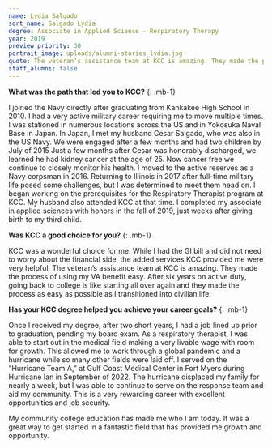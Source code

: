 ```yaml
---
name: Lydia Salgado
sort_name: Salgado Lydia
degree: Associate in Applied Science - Respiratory Therapy
year: 2019
preview_priority: 30
portrait_image: uploads/alumni-stories_lydia.jpg
quote: The veteran’s assistance team at KCC is amazing. They made the process of using my VA benefit easy.
staff_alumni: false
---
```


**What was the path that led you to KCC?**
{: .mb-1}

I joined the Navy directly after graduating from Kankakee High School in 2010. I had a very active military career requiring me to move multiple times. I was stationed in numerous locations across the US and in Yokosuka Naval Base in Japan. In Japan, I met my husband Cesar Salgado, who was also in the US Navy. We were engaged after a few months and had two children by July of 2015 Just a few months after Cesar was honorably discharged, we learned he had kidney cancer at the age of 25. Now cancer free we continue to closely monitor his health. I moved to the active reserves as a Navy corpsman in 2016. Returning to Illinois in 2017 after full-time military life posed some challenges, but I was determined to meet them head on. I began working on the prerequisites for the Respiratory Therapist program at KCC. My husband also attended KCC at that time. I completed my associate in applied sciences with honors in the fall of 2019, just weeks after giving birth to my third child.

**Was KCC a good choice for you?**
{: .mb-1}

KCC was a wonderful choice for me. While I had the GI bill and did not need to worry about the financial side, the added services KCC provided me were very helpful. The veteran’s assistance team at KCC is amazing. They made the process of using my VA benefit easy. After six years on active duty, going back to college is like starting all over again and they made the process as easy as possible as I transitioned into civilian life. 

**Has your KCC degree helped you achieve your career goals?**
{: .mb-1}

Once I received my degree, after two short years, I had a job lined up prior to graduation, pending my board exam. As a respiratory therapist, I was able to start out in the medical field making a very livable wage with room for growth. This allowed me to work through a global pandemic and a hurricane while so many other fields were laid off. I served on the “Hurricane Team A,” at Gulf Coast Medical Center in Fort Myers during Hurricane Ian in September of 2022. The hurricane displaced my family for nearly a week, but I was able to continue to serve on the response team and aid my community. This is a very rewarding career with excellent opportunities and job security.

My community college education has made me who I am today. It was a great way to get started in a fantastic field that has provided me growth and opportunity.
